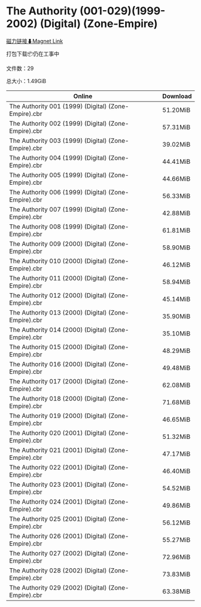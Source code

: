 # The Authority (001-029)(1999-2002) (Digital) (Zone-Empire)

[磁力链接⬇Magnet Link](magnet:?xt=urn:btih:eb988752d2d271a72efd1917b93ba68bb905f02a&dn=The%20Authority%20%28001-029%29%281999-2002%29%20%28Digital%29%20%28Zone-Empire%29)

打包下载📦仍在工事中

文件数：29

总大小：1.49GiB

Online | Download
--- | ---
The Authority 001 (1999) (Digital) (Zone-Empire).cbr | 51.20MiB
The Authority 002 (1999) (Digital) (Zone-Empire).cbr | 57.31MiB
The Authority 003 (1999) (Digital) (Zone-Empire).cbr | 39.02MiB
The Authority 004 (1999) (Digital) (Zone-Empire).cbr | 44.41MiB
The Authority 005 (1999) (Digital) (Zone-Empire).cbr | 44.66MiB
The Authority 006 (1999) (Digital) (Zone-Empire).cbr | 56.33MiB
The Authority 007 (1999) (Digital) (Zone-Empire).cbr | 42.88MiB
The Authority 008 (1999) (Digital) (Zone-Empire).cbr | 61.81MiB
The Authority 009 (2000) (Digital) (Zone-Empire).cbr | 58.90MiB
The Authority 010 (2000) (Digital) (Zone-Empire).cbr | 46.12MiB
The Authority 011 (2000) (Digital) (Zone-Empire).cbr | 58.94MiB
The Authority 012 (2000) (Digital) (Zone-Empire).cbr | 45.14MiB
The Authority 013 (2000) (Digital) (Zone-Empire).cbr | 35.90MiB
The Authority 014 (2000) (Digital) (Zone-Empire).cbr | 35.10MiB
The Authority 015 (2000) (Digital) (Zone-Empire).cbr | 48.29MiB
The Authority 016 (2000) (Digital) (Zone-Empire).cbr | 49.48MiB
The Authority 017 (2000) (Digital) (Zone-Empire).cbr | 62.08MiB
The Authority 018 (2000) (Digital) (Zone-Empire).cbr | 71.68MiB
The Authority 019 (2000) (Digital) (Zone-Empire).cbr | 46.65MiB
The Authority 020 (2001) (Digital) (Zone-Empire).cbr | 51.32MiB
The Authority 021 (2001) (Digital) (Zone-Empire).cbr | 47.17MiB
The Authority 022 (2001) (Digital) (Zone-Empire).cbr | 46.40MiB
The Authority 023 (2001) (Digital) (Zone-Empire).cbr | 54.52MiB
The Authority 024 (2001) (Digital) (Zone-Empire).cbr | 49.86MiB
The Authority 025 (2001) (Digital) (Zone-Empire).cbr | 56.12MiB
The Authority 026 (2001) (Digital) (Zone-Empire).cbr | 55.27MiB
The Authority 027 (2002) (Digital) (Zone-Empire).cbr | 72.96MiB
The Authority 028 (2002) (Digital) (Zone-Empire).cbr | 73.83MiB
The Authority 029 (2002) (Digital) (Zone-Empire).cbr | 63.38MiB